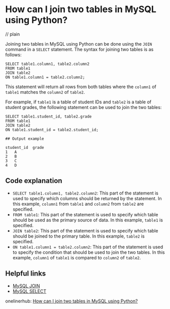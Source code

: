 # How can I join two tables in MySQL using Python?
// plain

Joining two tables in MySQL using Python can be done using the `JOIN` command in a `SELECT` statement. The syntax for joining two tables is as follows:

```
SELECT table1.column1, table2.column2
FROM table1
JOIN table2
ON table1.column1 = table2.column2;
```

This statement will return all rows from both tables where the `column1` of `table1` matches the `column2` of `table2`.

For example, if `table1` is a table of student IDs and `table2` is a table of student grades, the following statement can be used to join the two tables:

```
SELECT table1.student_id, table2.grade
FROM table1
JOIN table2
ON table1.student_id = table2.student_id;

## Output example

student_id	grade
1	A
2	B
3	C
4	D
```

## Code explanation

- `SELECT table1.column1, table2.column2`: This part of the statement is used to specify which columns should be returned by the statement. In this example, `column1` from `table1` and `column2` from `table2` are specified.
- `FROM table1`: This part of the statement is used to specify which table should be used as the primary source of data. In this example, `table1` is specified.
- `JOIN table2`: This part of the statement is used to specify which table should be joined to the primary table. In this example, `table2` is specified.
- `ON table1.column1 = table2.column2`: This part of the statement is used to specify the condition that should be used to join the two tables. In this example, `column1` of `table1` is compared to `column2` of `table2`.

## Helpful links
- [MySQL JOIN](https://dev.mysql.com/doc/refman/8.0/en/join.html)
- [MySQL SELECT](https://dev.mysql.com/doc/refman/8.0/en/select.html)

onelinerhub: [How can I join two tables in MySQL using Python?](https://onelinerhub.com/python-mysql/how-can-i-join-two-tables-in-mysql-using-python)